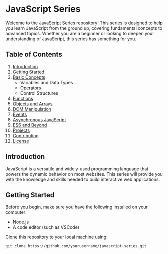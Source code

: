 # JavaScript Series

Welcome to the JavaScript Series repository! This series is designed to help you learn JavaScript from the ground up, covering fundamental concepts to advanced topics. Whether you are a beginner or looking to deepen your understanding of JavaScript, this series has something for you.

## Table of Contents

1. [Introduction](#introduction)
2. [Getting Started](#getting-started)
3. [Basic Concepts](#basic-concepts)
    - Variables and Data Types
    - Operators
    - Control Structures
4. [Functions](#functions)
5. [Objects and Arrays](#objects-and-arrays)
6. [DOM Manipulation](#dom-manipulation)
7. [Events](#events)
8. [Asynchronous JavaScript](#asynchronous-javascript)
9. [ES6 and Beyond](#es6-and-beyond)
10. [Projects](#projects)
11. [Contributing](#contributing)
12. [License](#license)

## Introduction

JavaScript is a versatile and widely-used programming language that powers the dynamic behavior on most websites. This series will provide you with the knowledge and skills needed to build interactive web applications.

## Getting Started

Before you begin, make sure you have the following installed on your computer:

- Node.js
- A code editor (such as VSCode)

Clone this repository to your local machine using:

```bash
git clone https://github.com/yourusername/javascript-series.git
